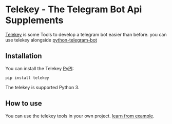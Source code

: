 # Telekey - The Telegram Bot Api Supplements

[Telekey](https://github.com/danialkeimasi/telekey) is some Tools to develop a telegram bot easier than before.
you can use telekey alongside [python-telegram-bot](https://github.com/python-telegram-bot/python-telegram-bot)

## Installation

You can install the Telekey [PyPI](https://pypi.org/project/telekey/):

    pip install telekey

The telekey is supported Python 3.

## How to use

You can use the telekey tools in your own project.
[learn from example](https://github.com/danialkeimasi/telekey/example).
